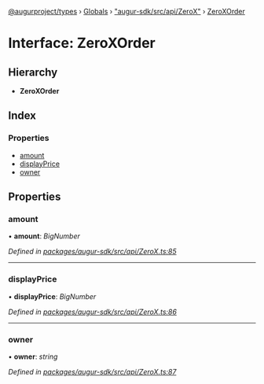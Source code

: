 [@augurproject/types](../README.md) › [Globals](../globals.md) › ["augur-sdk/src/api/ZeroX"](../modules/_augur_sdk_src_api_zerox_.md) › [ZeroXOrder](_augur_sdk_src_api_zerox_.zeroxorder.md)

# Interface: ZeroXOrder

## Hierarchy

* **ZeroXOrder**

## Index

### Properties

* [amount](_augur_sdk_src_api_zerox_.zeroxorder.md#amount)
* [displayPrice](_augur_sdk_src_api_zerox_.zeroxorder.md#displayprice)
* [owner](_augur_sdk_src_api_zerox_.zeroxorder.md#owner)

## Properties

###  amount

• **amount**: *BigNumber*

*Defined in [packages/augur-sdk/src/api/ZeroX.ts:85](https://github.com/AugurProject/augur/blob/88b6e76efb/packages/augur-sdk/src/api/ZeroX.ts#L85)*

___

###  displayPrice

• **displayPrice**: *BigNumber*

*Defined in [packages/augur-sdk/src/api/ZeroX.ts:86](https://github.com/AugurProject/augur/blob/88b6e76efb/packages/augur-sdk/src/api/ZeroX.ts#L86)*

___

###  owner

• **owner**: *string*

*Defined in [packages/augur-sdk/src/api/ZeroX.ts:87](https://github.com/AugurProject/augur/blob/88b6e76efb/packages/augur-sdk/src/api/ZeroX.ts#L87)*

